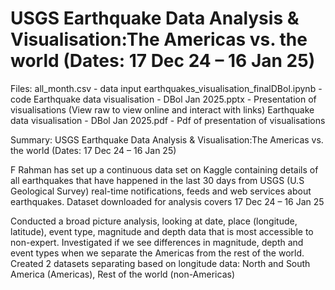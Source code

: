 # USGS Earthquake Data Analysis & Visualisation:The Americas vs. the world (Dates: 17 Dec 24 – 16 Jan 25)

Files:
all_month.csv - data input
earthquakes_visualisation_finalDBol.ipynb - code
Earthquake data visualisation - DBol Jan 2025.pptx - Presentation of visualisations (View raw to view online and interact with links)
Earthquake data visualisation - DBol Jan 2025.pdf - Pdf of presentation of visualisations 

Summary:
USGS Earthquake Data Analysis & Visualisation:The Americas vs. the world (Dates: 17 Dec 24 – 16 Jan 25)

F Rahman has set up a continuous data set on Kaggle containing details of all earthquakes that have happened in the last 30 days from USGS (U.S Geological Survey) real-time notifications, feeds and web services about earthquakes.
Dataset downloaded for analysis covers 17 Dec 24 – 16 Jan 25

Conducted a broad picture analysis, looking at date, place (longitude, latitude), event type, magnitude and depth data that is most accessible to non-expert. 
Investigated if we see differences in magnitude, depth and event types when we separate the Americas from the rest of the world.
Created 2 datasets separating based on longitude data: North and South America (Americas), Rest of the world (non-Americas)
